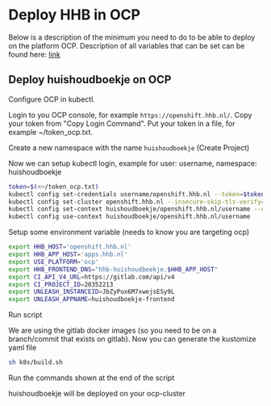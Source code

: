 # Deploy HHB in OCP

Below is a description of the minimum you need to do to be able to deploy on the platform OCP. Description of all variables that can be set can be found here: [link](k8s_build_and_deploy.md)

## Deploy huishoudboekje on OCP

Configure OCP in kubectl.

Login to you OCP console, for example `https://openshift.hhb.nl/`. Copy your token from "Copy Login Command". Put your token in a file, for example ~/token_ocp.txt.

Create a new namespace with the name `huishoudboekje` (Create Project)

Now we can setup kubectl login, example for user: username, namespace: huishoudboekje

```bash
token=$(<~/token_ocp.txt)
kubectl config set-credentials username/openshift.hhb.nl --token=$token
kubectl config set-cluster openshift.hhb.nl --insecure-skip-tls-verify=true --server=https://openshift.hhb.nl
kubectl config set-context huishoudboekje/openshift.hhb.nl/username --user=username/openshift.hhb.nl--namespace=huishoudboekje --cluster=openshift.hhb.nl
kubectl config use-context huishoudboekje/openshift.hhb.nl/username
```

Setup some environment variable (needs to know you are targeting ocp)

```bash
export HHB_HOST='openshift.hhb.nl'
export HHB_APP_HOST='apps.hhb.nl'
export USE_PLATFORM='ocp'
export HHB_FRONTEND_DNS="hhb-huishoudboekje.$HHB_APP_HOST"
export CI_API_V4_URL=https://gitlab.com/api/v4
export CI_PROJECT_ID=20352213
export UNLEASH_INSTANCEID=JbZyPux6M7xwejsESy9L
export UNLEASH_APPNAME=huishoudboekje-frontend
```

Run script

We are using the gitlab docker images (so you need to be on a branch/commit that exists on gitlab).
Now you can generate the kustomize yaml file

```bash
sh k8s/build.sh
```

Run the commands shown at the end of the script

huishoudboekje will be deployed on your ocp-cluster
